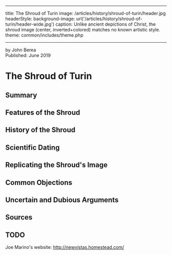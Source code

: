 

---
title:        The Shroud of Turin
image:        /articles/history/shroud-of-turin/header.jpg
headerStyle:  background-image: url('/articles/history/shroud-of-turin/header-wide.jpg')
caption:      Unlike ancient depictions of Christ, the shroud image (center, inverted+colored) matches no known artistic style.
theme:        common/includes/theme.php

---



<aside>
    by John Berea<br>
    Published:  June 2019
</aside>

# The Shroud of Turin

## Summary

## Features of the Shroud

## History of the Shroud

## Scientific Dating

## Replicating the Shroud's Image

## Common Objections

## Uncertain and Dubious Arguments





## Sources

[^header]:The images in the header, from left to right, are:<br>1. 4th century depiction of Christ<br>2. 4th century depiction of Christ<br>3. 6th-century mosaic detail from the Basilica of San Vitale in Ravenna<br>4. The Shroud of Turin. A black and white negative image of the shroud had its contrast increased and was colored orange to match the style of the header.<br>5. Christ Pentocrator from the 6th century<br>6. Christos_Acheiropoietos from the 11th century.<br>7. 13th-century mosaic from Hagia Sophia.

## TODO

Joe Marino's website:  http://newvistas.homestead.com/
